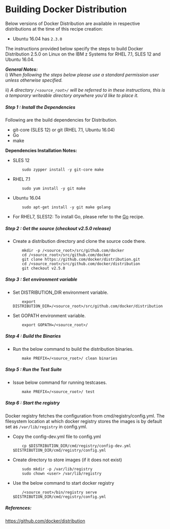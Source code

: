 <!---PACKAGE:Docker Distribution--->
<!---DISTRO:SLES 12:2.5.0--->
<!---DISTRO:RHEL 7.1:2.5.0--->
<!---DISTRO:Ubuntu 16.x:2.5.0--->

# Building Docker Distribution
Below versions of Docker Distribution are available in respective distributions at the time of this recipe creation:

*    Ubuntu 16.04 has `2.3.0`

The instructions provided below specify the steps to build Docker Distribution 2.5.0 on Linux on the IBM z Systems for RHEL 7.1, SLES 12 and Ubuntu 16.04.

_**General Notes:**_  
i) _When following the steps below please use a standard permission user unless otherwise specified._

ii) _A directory `/<source_root>/` will be referred to in these instructions, this is a temporary writeable directory anywhere you'd like to place it._

##### Step 1 : Install the Dependencies
Following are the build dependencies for Distribution. 

* git-core (SLES 12) or git (RHEL 7.1, Ubuntu 16.04)
* Go
* make

**Dependencies Installation Notes:**   
*	SLES 12
     
            sudo zypper install -y git-core make

*	RHEL 7.1

            sudo yum install -y git make

*	Ubuntu 16.04

            sudo apt-get install -y git make golang
            
*	For RHEL7, SLES12: To install Go, please refer to the [Go](https://github.com/linux-on-ibm-z/docs/wiki/Building-Go) recipe.

##### Step 2 : Get the source (checkout v2.5.0 release)
*	Create a distribution directory and clone the source code there.
			
			mkdir -p /<source_root>/src/github.com/docker
			cd /<source_root>/src/github.com/docker
			git clone https://github.com/docker/distribution.git
			cd /<source_root>/src/github.com/docker/distribution
			git checkout v2.5.0
            
##### Step 3 : Set environment variable
*	Set DISTRIBUTION_DIR environment variable. 

			export DISTRIBUTION_DIR=/<source_root>/src/github.com/docker/distribution

*	Set GOPATH environment variable.

			export GOPATH=/<source_root>/
            
##### Step 4 : Build the Binaries
*	Run the below command to build the distribution binaries.

			make PREFIX=/<source_root>/ clean binaries
            
##### Step 5 : Run the Test Suite
*	Issue below command for running testcases.

            make PREFIX=/<source_root>/ test
            
##### Step 6 : Start the registry 

Docker registry fetches the configuration from cmd/registry/config.yml. 
The filesystem location at which docker registry stores the images is by default set as ```/var/lib/registry``` in config.yml.
*	Copy the config-dev.yml file to config.yml

			cp $DISTRIBUTION_DIR/cmd/registry/config-dev.yml $DISTRIBUTION_DIR/cmd/registry/config.yml

* 	Create directory to store images (if it does not exist)

			sudo mkdir -p /var/lib/registry
			sudo chown <user> /var/lib/registry
			
*	Use the below command to start docker registry

			/<source_root>/bin/registry serve $DISTRIBUTION_DIR/cmd/registry/config.yml



##### References:
https://github.com/docker/distribution